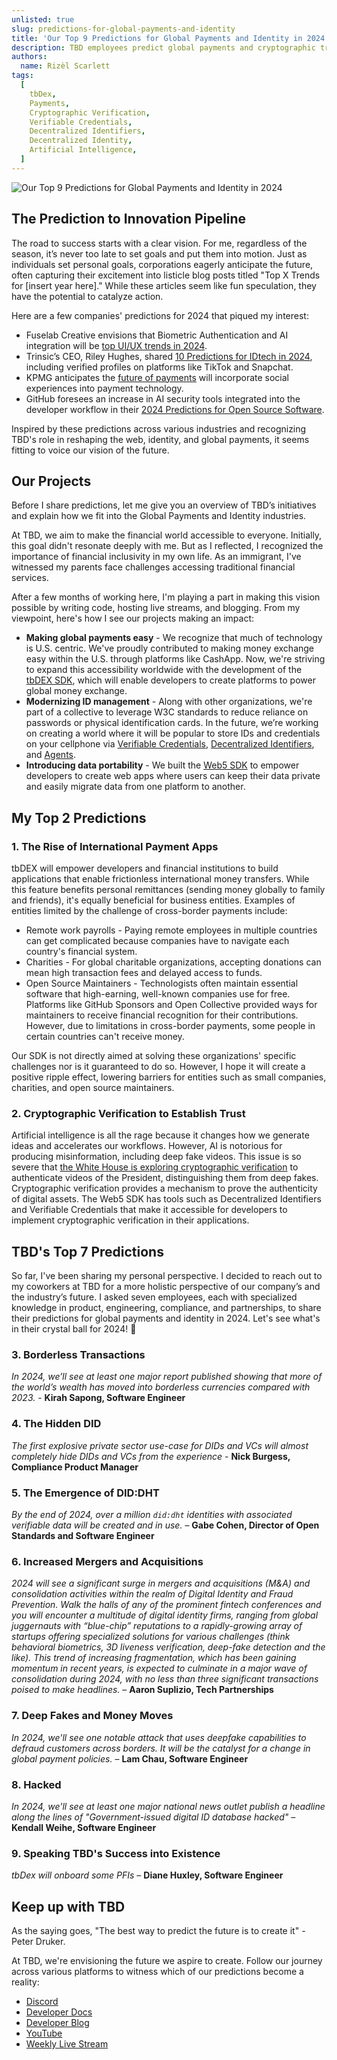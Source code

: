 ```yaml
---
unlisted: true
slug: predictions-for-global-payments-and-identity
title: 'Our Top 9 Predictions for Global Payments and Identity in 2024'
description: TBD employees predict global payments and cryptographic trust on the horizon
authors:
  name: Rizèl Scarlett
tags:
  [
    tbDex,
    Payments,
    Cryptographic Verification,
    Verifiable Credentials,
    Decentralized Identifiers,
    Decentralized Identity,
    Artificial Intelligence,
  ]
---
```


<head>
  <meta property="og:title" content="Our Top 9 Predictions for Global Payments and Identity in 2024" />
  <meta property="og:type" content="website" />
  <meta property="og:url" content='https://developer.tbd.website/blog/2024-02-28-predictions-for-global-payments-and-identity' />
  <meta name="og:description" content="TBD employees predict global payments and cryptographic trust on the horizon" />
  <meta property="og:image" content="https://developer.tbd.website/assets/images/tbd-predicts-0c3c3d7a89d1b0bf9ee0b42916212806.png" />

  <meta name="twitter:card" content="summary_large_image" />
  <meta property="twitter:domain" content="developer.tbd.website" />
  <meta name="twitter:site" content="@tbdevs" />
  <meta name="twitter:title" content="Our Top 9 Predictions for Global Payments and Identity in 2024" />
  <meta property="twitter:url" content='https://developer.tbd.website/blog/2024-02-28-predictions-for-global-payments-and-identity' /> 
  <meta name="twitter:description" content="TBD employees predict global payments and cryptographic trust on the horizon" />
  <meta name="twitter:image" content="https://developer.tbd.website/assets/images/tbd-predicts-0c3c3d7a89d1b0bf9ee0b42916212806.png" />

  <link rel="apple-touch-icon" href="https://developer.tbd.website/img/tbd-fav-icon-main.png" />
</head>

![Our Top 9 Predictions for Global Payments and Identity in 2024](/img/tbd-predicts.png)

## The Prediction to Innovation Pipeline

The road to success starts with a clear vision. For me, regardless of the season, it’s never too late to set goals and put them into motion. Just as individuals set personal goals, corporations eagerly anticipate the future, often capturing their excitement into listicle blog posts titled "Top X Trends for [insert year here]." While these articles seem like fun speculation, they have the potential to catalyze action.

<!--truncate-->

Here are a few companies' predictions for 2024 that piqued my interest:

* Fuselab Creative envisions that Biometric Authentication and AI integration will be [top UI/UX trends in 2024](https://fuselabcreative.com/top-20-ui-ux-design-trends-for-2024).
* Trinsic’s CEO, Riley Hughes, shared [10 Predictions for IDtech in 2024](https://trinsic.id/10-predictions-for-the-identity-industry-in-2024/), including verified profiles on platforms like TikTok and Snapchat.
* KPMG anticipates the [future of payments](https://assets.kpmg.com/content/dam/kpmg/uz/pdf/2020/04/uz-10-predictions-for-the-future-of-payments.pdf) will incorporate social experiences into payment technology.
* GitHub foresees an increase in AI security tools integrated into the developer workflow in their [2024 Predictions for Open Source Software](https://www.linkedin.com/pulse/2024-predictions-open-source-software-github-rtxdc).

Inspired by these predictions across various industries and recognizing TBD's role in reshaping the web, identity, and global payments, it seems fitting to voice our vision of the future.

## Our Projects

Before I share predictions, let me give you an overview of TBD’s initiatives and explain how we fit into the Global Payments and Identity industries.

At TBD, we aim to make the financial world accessible to everyone. Initially, this goal didn't resonate deeply with me. But as I reflected, I recognized the importance of financial inclusivity in my own life. As an immigrant, I've witnessed my parents face challenges accessing traditional financial services.

After a few months of working here, I'm playing a part in making this vision possible by writing code, hosting live streams, and blogging. From my viewpoint, here's how I see our projects making an impact:

* **Making global payments easy** - We recognize that much of technology is U.S. centric. We've proudly contributed to making money exchange easy within the U.S. through platforms like CashApp. Now, we're striving to expand this accessibility worldwide with the development of the [tbDEX SDK](https://developer.tbd.website/docs/tbdex/), which will enable developers to create platforms to power global money exchange.
* **Modernizing ID management** - Along with other organizations, we're part of a collective to leverage W3C standards to reduce reliance on passwords or physical identification cards. In the future, we’re working on creating a world where it will be popular to store IDs and credentials on your cellphone via [Verifiable Credentials](https://developer.tbd.website/docs/web5/learn/verifiable-credentials), [Decentralized Identifiers](https://developer.tbd.website/docs/web5/learn/decentralized-identifiers), and [Agents](https://developer.tbd.website/docs/web5/learn/agents).
* **Introducing data portability** - We built the [Web5 SDK](https://developer.tbd.website/docs/web5/) to empower developers to create web apps where users can keep their data private and easily migrate data from one platform to another.

## My Top 2 Predictions

### 1. The Rise of International Payment Apps

tbDEX will empower developers and financial institutions to build applications that enable frictionless international money transfers. While this feature benefits personal remittances (sending money globally to family and friends), it's equally beneficial for business entities. Examples of entities limited by the challenge of cross-border payments include:

* Remote work payrolls - Paying remote employees in multiple countries can get complicated because companies have to navigate each country's financial system.
* Charities - For global charitable organizations, accepting donations can mean high transaction fees and delayed access to funds.
* Open Source Maintainers - Technologists often maintain essential software that high-earning, well-known companies use for free. Platforms like GitHub Sponsors and Open Collective provided ways for maintainers to receive financial recognition for their contributions. However, due to limitations in cross-border payments, some people in certain countries can't receive money.

Our SDK is not directly aimed at solving these organizations' specific challenges nor is it guaranteed to do so. However, I hope it will create a positive ripple effect, lowering barriers for entities such as small companies, charities, and open source maintainers.


### 2. Cryptographic Verification to Establish Trust

Artificial intelligence is all the rage because it changes how we generate ideas and accelerates our workflows. However, AI is notorious for producing misinformation, including deep fake videos. This issue is so severe that [the White House is exploring cryptographic verification](https://www-businessinsider-com.cdn.ampproject.org/c/s/www.businessinsider.com/white-house-cryptographically-verify-official-communications-ai-deep-fakes-surge-2024-2?amp) to authenticate videos of the President, distinguishing them from deep fakes. Cryptographic verification provides a mechanism to prove the authenticity of digital assets. The Web5 SDK has tools such as Decentralized Identifiers and Verifiable Credentials that make it accessible for developers to implement cryptographic verification in their applications.


## TBD's Top 7 Predictions

So far, I've been sharing my personal perspective. I decided to reach out to my coworkers at TBD for a more holistic perspective of our company’s and the industry’s future. I asked seven employees, each with specialized knowledge in product, engineering, compliance, and partnerships, to share their predictions for global payments and identity in 2024. Let's see what's in their crystal ball for 2024! 🔮

### 3. Borderless Transactions

_In 2024, we’ll see at least one major report published showing that more of the world’s wealth has moved into borderless currencies compared with 2023._ - **Kirah Sapong, Software Engineer**

### 4. The Hidden DID

_The first explosive private sector use-case for DIDs and VCs will almost completely hide DIDs and VCs from the experience_ - **Nick Burgess, Compliance Product Manager**

### 5. The Emergence of DID:DHT

_By the end of 2024, over a million `did:dht` identities with associated verifiable data will be created and in use._ – **Gabe Cohen, Director of Open Standards and Software Engineer**

### 6. Increased Mergers and Acquisitions

_2024 will see a significant surge in mergers and acquisitions (M&A) and consolidation activities within the realm of Digital Identity and Fraud Prevention. Walk the halls of any of the prominent fintech conferences and you will encounter a multitude of digital identity firms, ranging from global juggernauts with “blue-chip” reputations to a rapidly-growing array of startups offering specialized solutions for various challenges (think behavioral biometrics, 3D liveness verification, deep-fake detection and the like). This trend of increasing fragmentation, which has been gaining momentum in recent years, is expected to culminate in a major wave of consolidation during 2024, with no less than three significant transactions poised to make headlines._ – **Aaron Suplizio, Tech Partnerships**

### 7. Deep Fakes and Money Moves

_In 2024, we'll see one notable attack that uses deepfake capabilities to defraud customers across borders. It will be the catalyst for a change in global payment policies._ – **Lam Chau, Software Engineer**

### 8. Hacked

_In 2024, we'll see at least one major national news outlet publish a headline along the lines of "Government-issued digital ID database hacked"_ – **Kendall Weihe, Software Engineer**

### 9. Speaking TBD's Success into Existence

_tbDex will onboard some PFIs_ – **Diane Huxley, Software Engineer**

## Keep up with TBD

As the saying goes, "The best way to predict the future is to create it" - Peter Druker.

At TBD, we're envisioning the future we aspire to create. Follow our journey across various platforms to witness which of our predictions become a reality:

* [Discord](https://discord.com/invite/tbd)
* [Developer Docs](https://developer.tbd.website/docs)
* [Developer Blog](https://developer.tbd.website/blog)
* [YouTube](https://www.youtube.com/@tbd.videos)
* [Weekly Live Stream](https://www.twitch.tv/tbdevs)